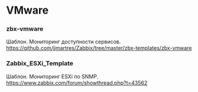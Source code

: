 # VMware

### zbx-vmware
Шаблон. Мониторинг доступности сервисов. https://github.com/jjmartres/Zabbix/tree/master/zbx-templates/zbx-vmware

### Zabbix_ESXi_Template
Шаблон. Мониторинг ESXi по SNMP. https://www.zabbix.com/forum/showthread.php?t=43562


